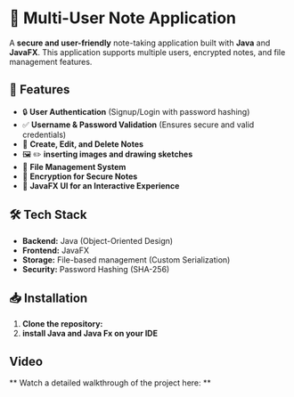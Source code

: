 # 📝 Multi-User Note Application

A **secure and user-friendly** note-taking application built with **Java** and **JavaFX**. This application supports multiple users, encrypted notes, and file management features.

## 🚀 Features
- 🔒 **User Authentication** (Signup/Login with password hashing)
- ✅ **Username & Password Validation** (Ensures secure and valid credentials)
- 📝 **Create, Edit, and Delete Notes**
-  🖼️ ✏️ **inserting images and drawing sketches**
- 📂 **File Management System**
- 🔐 **Encryption for Secure Notes**
- 🎨 **JavaFX UI for an Interactive Experience**

## 🛠️ Tech Stack
- **Backend:** Java (Object-Oriented Design)
- **Frontend:** JavaFX
- **Storage:** File-based management (Custom Serialization)
- **Security:** Password Hashing (SHA-256)

## 📥 Installation

1. **Clone the repository:**
2. **install Java and Java Fx on your IDE**

## Video
** Watch a detailed walkthrough of the project here: **

